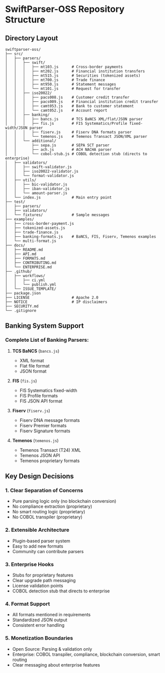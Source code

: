 # SwiftParser-OSS Repository Structure

## Directory Layout
```
swiftparser-oss/
├── src/
│   ├── parsers/
│   │   ├── swift/
│   │   │   ├── mt103.js      # Cross-border payments
│   │   │   ├── mt202.js      # Financial institution transfers
│   │   │   ├── mt515.js      # Securities (tokenized assets)
│   │   │   ├── mt700.js      # Trade finance
│   │   │   ├── mt950.js      # Statement messages
│   │   │   └── mt101.js      # Request for transfer
│   │   ├── iso20022/
│   │   │   ├── pacs008.js    # Customer credit transfer
│   │   │   ├── pacs009.js    # Financial institution credit transfer
│   │   │   ├── camt053.js    # Bank to customer statement
│   │   │   └── camt052.js    # Account report
│   │   ├── banking/
│   │   │   ├── bancs.js      # TCS BaNCS XML/flat/JSON parser
│   │   │   ├── fis.js        # FIS Systematics/Profile fixed-width/JSON parser
│   │   │   ├── fiserv.js     # Fiserv DNA formats parser
│   │   │   └── temenos.js    # Temenos Transact JSON/XML parser
│   │   └── additional/
│   │       ├── sepa.js       # SEPA SCT parser
│   │       ├── ach.js        # ACH NACHA parser
│   │       └── cobol-stub.js # COBOL detection stub (directs to enterprise)
│   ├── validators/
│   │   ├── swift-validator.js
│   │   ├── iso20022-validator.js
│   │   └── format-validator.js
│   ├── utils/
│   │   ├── bic-validator.js
│   │   ├── iban-validator.js
│   │   └── amount-parser.js
│   └── index.js              # Main entry point
├── test/
│   ├── parsers/
│   ├── validators/
│   └── fixtures/             # Sample messages
├── examples/
│   ├── cross-border-payment.js
│   ├── tokenized-assets.js
│   ├── trade-finance.js
│   ├── banking-formats.js    # BaNCS, FIS, Fiserv, Temenos examples
│   └── multi-format.js
├── docs/
│   ├── README.md
│   ├── API.md
│   ├── FORMATS.md
│   ├── CONTRIBUTING.md
│   └── ENTERPRISE.md
├── .github/
│   ├── workflows/
│   │   ├── ci.yml
│   │   └── publish.yml
│   └── ISSUE_TEMPLATE/
├── package.json
├── LICENSE                   # Apache 2.0
├── NOTICE                    # IP disclaimers
├── SECURITY.md
└── .gitignore
```

## Banking System Support

### Complete List of Banking Parsers:
1. **TCS BaNCS** (`bancs.js`)
   - XML format
   - Flat file format
   - JSON format

2. **FIS** (`fis.js`)
   - FIS Systematics fixed-width
   - FIS Profile formats
   - FIS JSON API format

3. **Fiserv** (`fiserv.js`)
   - Fiserv DNA message formats
   - Fiserv Premier formats
   - Fiserv Signature formats

4. **Temenos** (`temenos.js`)
   - Temenos Transact (T24) XML
   - Temenos JSON API
   - Temenos proprietary formats

## Key Design Decisions

### 1. **Clear Separation of Concerns**
- Pure parsing logic only (no blockchain conversion)
- No compliance extraction (proprietary)
- No smart routing logic (proprietary)
- No COBOL transpiler (proprietary)

### 2. **Extensible Architecture**
- Plugin-based parser system
- Easy to add new formats
- Community can contribute parsers

### 3. **Enterprise Hooks**
- Stubs for proprietary features
- Clear upgrade path messaging
- License validation points
- COBOL detection stub that directs to enterprise

### 4. **Format Support**
- All formats mentioned in requirements
- Standardized JSON output
- Consistent error handling

### 5. **Monetization Boundaries**
- Open Source: Parsing & validation only
- Enterprise: COBOL transpiler, compliance, blockchain conversion, smart routing
- Clear messaging about enterprise features